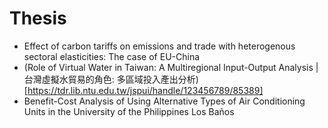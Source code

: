 # Thesis

* Effect of carbon tariffs on emissions and trade with heterogenous sectoral elasticities: The case of EU-China
* (Role of Virtual Water in Taiwan: A Multiregional Input-Output Analysis | 台灣虛擬水貿易的角色: 多區域投入產出分析) [https://tdr.lib.ntu.edu.tw/jspui/handle/123456789/85389]
* Benefit-Cost Analysis of Using Alternative Types of Air Conditioning Units in the University of the Philippines Los Baños
